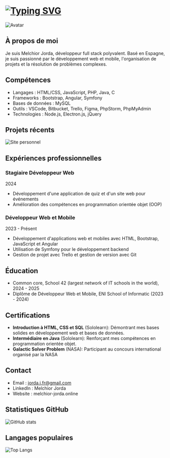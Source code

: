 # [![Typing SVG](https://readme-typing-svg.demolab.com?font=Fira+Code&weight=800&size=40&duration=2000&pause=1000&center=true&vCenter=true&width=1000&height=100&lines=M-JORDA)](https://git.io/typing-svg)

![Avatar](https://developers.giphy.com/branch/master/static/api-512d36c09662682717108a38bbb5c57d.gif)

## À propos de moi

Je suis Melchior Jorda, développeur full stack polyvalent. Basé en Espagne, je suis passionné par le développement web et mobile, l'organisation de projets et la résolution de problèmes complexes.

## Compétences

- Langages : HTML/CSS, JavaScript, PHP, Java, C
- Frameworks : Bootstrap, Angular, Symfony
- Bases de données : MySQL
- Outils : VSCode, Bitbucket, Trello, Figma, PhpStorm, PhpMyAdmin
- Technologies : Node.js, Electron.js, jQuery

## Projets récents

![Site personnel](https://github.com/M-Jorda/melchior-jorda.online)

## Expériences professionnelles

### Stagiaire Développeur Web
2024
- Développement d'une application de quiz et d'un site web pour événements
- Amélioration des compétences en programmation orientée objet (OOP)

### Développeur Web et Mobile
2023 - Présent
- Développement d'applications web et mobiles avec HTML, Bootstrap, JavaScript et Angular
- Utilisation de Symfony pour le développement backend
- Gestion de projet avec Trello et gestion de version avec Git

## Éducation

- Common core, School 42 (largest network of IT schools in the world), 2024 - 2025
- Diplôme de Développeur Web et Mobile, ENI School of Informatic (2023 - 2024)

## Certifications

- **Introduction à HTML, CSS et SQL** (Sololearn): Démontrant mes bases solides en développement web et bases de données.
- **Intermédiaire en Java** (Sololearn): Renforçant mes compétences en programmation orientée objet.
- **Galactic Solver Problem** (NASA): Participant au concours international organisé par la NASA

## Contact

- Email : jorda.j.fr@gmail.com
- LinkedIn : Melchior Jorda
- Website : melchior-jorda.online

## Statistiques GitHub

![GitHub stats](https://github-readme-stats.vercel.app/api?username=M-Jorda&show_icons=true&theme=radical)

## Langages populaires

![Top Langs](https://github-readme-stats.vercel.app/api/top-langs/?username=M-Jorda&layout=compact&theme=radical)
